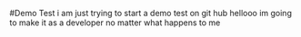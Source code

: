 #Demo Test
i am just trying to start a demo test on git hub
hellooo im going to make it as a developer no matter what happens to me